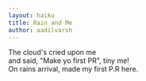 ```yaml
---
layout: haiku
title: Rain and Me
author: aadilvarsh
---
```


The cloud's cried upon me<br>
and said, "Make yo first PR", tiny me!<br>
On rains arrival, made my first P.R here.<br>